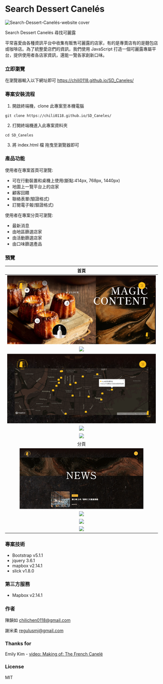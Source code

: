 # Search Dessert Canelés

![Search-Dessert-Canelés-website cover](./assets/SD%20Caneles-banner.gif)

Search Dessert Canelés 尋找可麗露

平常喜愛由各種資訊平台中收集有販售可麗露的店家，有的是專賣店有的是麵包店或咖啡店。為了統整愛店們的資訊，我們使用 JavaScript 打造一個可麗露專屬平台，提供使用者各店家資訊，還能一覽各家創新口味。

### 立即瀏覽

在瀏覽器輸入以下網址即可 https://chili0118.github.io/SD_Caneles/

### 專案安裝流程

1. 開啟終端機，clone 此專案至本機電腦

```
git clone https://chili0118.github.io/SD_Caneles/
```

2. 打開終端機進入此專案資料夾

```
cd SD_Caneles
```

3. 將 index.html 檔 拖曳至瀏覽器即可

### 產品功能

使用者在專案首頁可瀏覽:

- 可在行動裝置和桌機上使用(斷點:414px, 768px, 1440px)
- 地圖上一覽平台上的店家
- 顧客回饋
- 聯絡表單(驗證格式)
- 訂閱電子報(驗證格式)

使用者在專案分頁可瀏覽:

- 最新消息
- 由地區篩選店家
- 由活動篩選店家
- 由口味篩選產品

### 預覽

|                       首頁                        |
| :-----------------------------------------------: |
|       ![](./assets/SD%20Caneles-about.png)        |
|       ![](./assets/SD%20Caneles-shops.gif)        |
|        ![](./assets/SD%20Caneles-map.png)         |
|      ![](./assets/SD%20Caneles-contact.gif)       |
| ![](./assets/SD%20Canelés-email-subscription.gif) |
|                       分頁                        |
|        ![](./assets/SD%20Caneles-news.gif)        |
|     ![](./assets/SD%20Caneles-area-shops.gif)     |
|      ![](./assets/SD%20Caneles-one-shop.gif)      |
|      ![](./assets/SD%20Caneles-product.gif)       |

### 專案技術

- Bootstrap v5.1.1
- jquery 3.6.1
- mapbox v2.14.1
- slick v1.8.0

### 第三方服務

- Mapbox v2.14.1

### 作者

陳韻如 chilichen0118@gmail.com

謝米柔 regulusmj@gmail.com

### Thanks for

Emily Kim - [video: Making of: The French Canelé](https://vimeo.com/292542131)

### License

MIT
